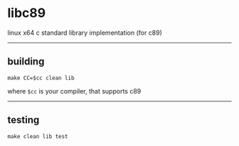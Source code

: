 libc89
======
linux x64 c standard library implementation (for c89)

--------------------------

building
--------
    make CC=$cc clean lib
where `$cc` is your compiler, that supports c89

--------------------------

testing
-------
    make clean lib test

